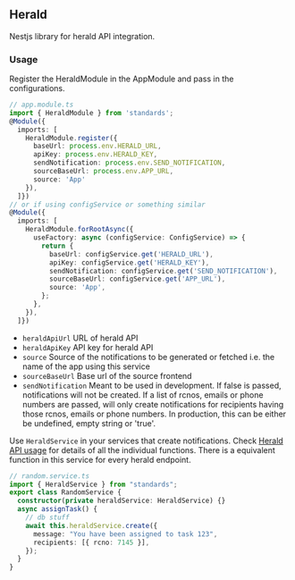 ## Herald

Nestjs library for herald API integration.

### Usage

Register the HeraldModule in the AppModule and pass in the configurations.

```ts
// app.module.ts
import { HeraldModule } from 'standards';
@Module({
  imports: [
    HeraldModule.register({
      baseUrl: process.env.HERALD_URL,
      apiKey: process.env.HERALD_KEY,
      sendNotification: process.env.SEND_NOTIFICATION,
      sourceBaseUrl: process.env.APP_URL,
      source: 'App'
    }),
  ]})
// or if using configService or something similar
@Module({
  imports: [
    HeraldModule.forRootAsync({
      useFactory: async (configService: ConfigService) => {
        return {
          baseUrl: configService.get('HERALD_URL'),
          apiKey: configService.get('HERALD_KEY'),
          sendNotification: configService.get('SEND_NOTIFICATION'),
          sourceBaseUrl: configService.get('APP_URL'),
          source: 'App',
        };
      },
    }),
  ]})

```

- `heraldApiUrl` URL of herald API
- `heraldApiKey` API key for herald API
- `source` Source of the notifications to be generated or fetched i.e. the name of the app using this service
- `sourceBaseUrl` Base url of the source frontend
- `sendNotification` Meant to be used in development. If false is passed, notifications will not be created. If a list of rcnos, emails or phone numbers are passed, will only create notifications for recipients having those rcnos, emails or phone numbers. In production, this can be either be undefined, empty string or 'true'.

Use `HeraldService` in your services that create notifications.
Check [Herald API usage](https://github.com/MTCC-Plc/herald-api?tab=readme-ov-file#usage) for details of all the individual functions. There is a equivalent function in this service for every herald endpoint.

```ts
// random.service.ts
import { HeraldService } from "standards";
export class RandomService {
  constructor(private heraldService: HeraldService) {}
  async assignTask() {
    // db stuff
    await this.heraldService.create({
      message: "You have been assigned to task 123",
      recipients: [{ rcno: 7145 }],
    });
  }
}
```
